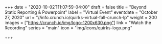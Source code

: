 +++
date = "2020-10-02T11:07:59-04:00"
draft = false
title = "Beyond Static Reporting & Powerpoint"
label = "Virtual Event"
eventdate = "October 27, 2020"
url = "//info.crunch.io/quirks-virtual-fall-crunch-lp"
weight = 200
images = ["https://crunch.io/img/logo-1200x630.png"]
link = "Watch the Recording"
series = "main"
icon = "img/icons/quirks-logo.png"

+++
